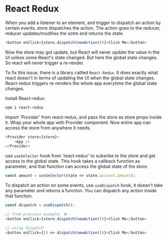 # React Redux

When you add a listener to an element, and trigger to dispatch an action by certain events, store dispatches the action. The action goes to the reducer, reducer updates/modifies the sotre and returns the state.
```js
<button onClick={store.dispatch(newAction())}>Click Me</button>
```
Now the store may got update, but React will never update the value in the UI unless some React's state changed. But here the global state changes. So react will never trigger a re-render.

To fix this issue, there is a library callled `React-Redux`. It does exactly what react doesn't in terms of updating the UI when the global state changes. React-redux triggers re-renders the whole app everytime the global state changes.

Install React-redux:
```bash
npm i react-redux
```
Import 'Provider' from react-redux, and pass the store as store props inside it. Wrap your whole app with Provider component. Now entire app can access the store from anywhere it needs.
```js
<Provider store={store}>
    <App />
</Provider>
```
use `useSelector` hook from 'react-redux' to subsribe to the store and get access to the global state. This hook takes a callback function as parameter, and that function can access the global state of the store.
```js
const amount = useSelector(state => state.account.amount);
```
To dispatch an action on some events, use `useDispatch` hook, it doesn't take any parameter and returns a function. You can dispatch any action inside that function.
```js
const dispatch = useDispatch();

// from previous example. ❌
<button onClick={store.dispatch(newAction())}>Click Me</button>

// using dispatch
<button onClick={() => dispatch(newAction())}>Click Me</button>

```